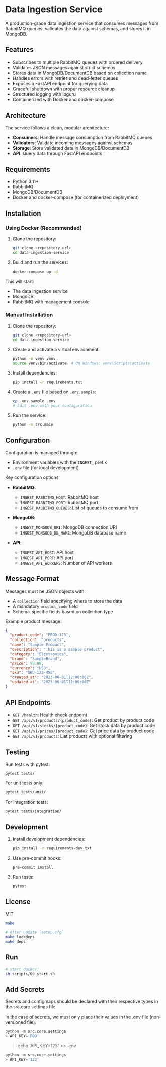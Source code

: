 # Data Ingestion Service

A production-grade data ingestion service that consumes messages from RabbitMQ queues, validates the data against schemas, and stores it in MongoDB.

## Features

- Subscribes to multiple RabbitMQ queues with ordered delivery
- Validates JSON messages against strict schemas
- Stores data in MongoDB/DocumentDB based on collection name
- Handles errors with retries and dead-letter queues
- Exposes a FastAPI endpoint for querying data
- Graceful shutdown with proper resource cleanup
- Structured logging with loguru
- Containerized with Docker and docker-compose

## Architecture

The service follows a clean, modular architecture:

- **Consumers**: Handle message consumption from RabbitMQ queues
- **Validators**: Validate incoming messages against schemas
- **Storage**: Store validated data in MongoDB/DocumentDB
- **API**: Query data through FastAPI endpoints

## Requirements

- Python 3.11+
- RabbitMQ
- MongoDB/DocumentDB
- Docker and docker-compose (for containerized deployment)

## Installation

### Using Docker (Recommended)

1. Clone the repository:
   ```bash
   git clone <repository-url>
   cd data-ingestion-service
   ```

2. Build and run the services:
   ```bash
   docker-compose up -d
   ```

This will start:
- The data ingestion service
- MongoDB
- RabbitMQ with management console

### Manual Installation

1. Clone the repository:
   ```bash
   git clone <repository-url>
   cd data-ingestion-service
   ```

2. Create and activate a virtual environment:
   ```bash
   python -m venv venv
   source venv/bin/activate  # On Windows: venv\Scripts\activate
   ```

3. Install dependencies:
   ```bash
   pip install -r requirements.txt
   ```

4. Create a `.env` file based on `.env.sample`:
   ```bash
   cp .env.sample .env
   # Edit .env with your configuration
   ```

5. Run the service:
   ```bash
   python -m src.main
   ```

## Configuration

Configuration is managed through:
- Environment variables with the `INGEST_` prefix
- `.env` file (for local development)

Key configuration options:

- **RabbitMQ**:
  - `INGEST_RABBITMQ_HOST`: RabbitMQ host
  - `INGEST_RABBITMQ_PORT`: RabbitMQ port
  - `INGEST_RABBITMQ_QUEUES`: List of queues to consume from

- **MongoDB**:
  - `INGEST_MONGODB_URI`: MongoDB connection URI
  - `INGEST_MONGODB_DB_NAME`: MongoDB database name

- **API**:
  - `INGEST_API_HOST`: API host
  - `INGEST_API_PORT`: API port
  - `INGEST_API_WORKERS`: Number of API workers

## Message Format

Messages must be JSON objects with:
- A `collection` field specifying where to store the data
- A mandatory `product_code` field
- Schema-specific fields based on collection type

Example product message:
```json
{
  "product_code": "PROD-123",
  "collection": "products",
  "name": "Sample Product",
  "description": "This is a sample product",
  "category": "Electronics",
  "brand": "SampleBrand",
  "price": 99.99,
  "currency": "USD",
  "sku": "SKU-123-456",
  "created_at": "2023-06-01T12:00:00Z",
  "updated_at": "2023-06-01T12:00:00Z"
}
```

## API Endpoints

- `GET /health`: Health check endpoint
- `GET /api/v1/products/{product_code}`: Get product by product code
- `GET /api/v1/stocks/{product_code}`: Get stock data by product code
- `GET /api/v1/prices/{product_code}`: Get price data by product code
- `GET /api/v1/products`: List products with optional filtering

## Testing

Run tests with pytest:

```bash
pytest tests/
```

For unit tests only:
```bash
pytest tests/unit/
```

For integration tests:
```bash
pytest tests/integration/
```

## Development

1. Install development dependencies:
   ```bash
   pip install -r requirements-dev.txt
   ```

2. Use pre-commit hooks:
   ```bash
   pre-commit install
   ```

3. Run tests:
   ```bash
   pytest
   ```

## License

MIT

```sh
make

# After update `setup.cfg`
make lockdeps
make deps
```

## Run
```sh
# start docker:
sh scripts/00_start.sh
```


## Add Secrets

Secrets and configmaps should be declared with their respective types in the src.core.settings file.

In the case of secrets, we must only place their values ​​in the .env file (non-versioned file).

```py
python -m src.core.settings
> API_KEY='FOO'
```

> echo 'API_KEY=123' >> .env

```py
python -m src.core.settings
> API_KEY='123'
```
